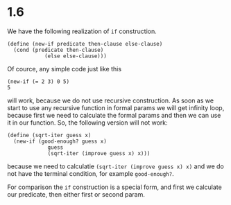 #  1.6

We have the following realization of `if` construction.
```
(define (new-if predicate then-clause else-clause)
  (cond (predicate then-clause)
            (else else-clause)))
```

Of cource, any simple code just like this
```
(new-if (= 2 3) 0 5)
5
```
will work, because we do not use recursive construction. As soon as we start to use any recursive function in formal params we will get infinity loop, because first we need to calculate the formal params and then we can use it in our function.
So, the following version will not work:
```
(define (sqrt-iter guess x)
  (new-if (good-enough? guess x)
             guess
             (sqrt-iter (improve guess x) x)))
```
because we need to calculatie `(sqrt-iter (improve guess x) x)` and we do not have the terminal condition, for example `good-enough?`.

For comparison the `if` construction is a special form, and first we calculate our predicate, then either first or second
param.
